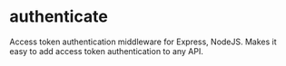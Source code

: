 authenticate
============

Access token authentication middleware for Express, NodeJS.  Makes it easy to add access token authentication to any API.  